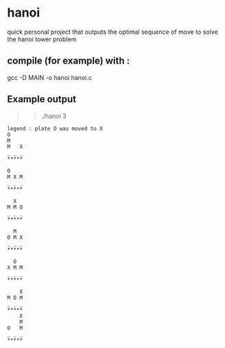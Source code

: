 # hanoi
quick personal project that outputs the optimal sequence of move to solve the hanoi tower problem

## compile (for example) with :
gcc -D MAIN -o hanoi hanoi.c

## Example output 
>> ./hanoi 3
```
legend : plate O was moved to X
O    
M    
M   X
_ _ _
*****
     
O    
M X M
_ _ _
*****
     
  X  
M M O
_ _ _
*****
     
  M  
O M X
_ _ _
*****
     
  O  
X M M
_ _ _
*****
     
    X
M O M
_ _ _
*****
    X
    M
O   M
_ _ _
*****
```
